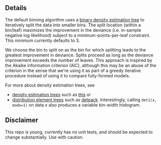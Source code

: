 
## Details

The default binning algorithm uses a [binary density estimation tree](shmistogram/det/__init__.py) to iteratively split the data into smaller bins. The split location (within a bin/leaf) maximizes the improvement in the deviance (i.e. in-sample negative log likelihood) subject to a minimum-points-per-leaf constraint. This minimum currently defaults to 3. 

We choose the bin to split on as the bin for which splitting leads to the greatest improvement in deviance. Splits proceed as long as the deviance improvement exceeds the number of leaves. This approach is inspired by the Akaike information criterion (AIC), although this may be an abuse of the criterion in the sense that we're using it as part of a greedy iterative procedure instead of using it to compare fully-formed models. 

For more about density estimation trees, see
- [density estimation trees](https://mlpack.org/papers/det.pdf) 
such as [this](https://gitlab.cern.ch/landerli/density-estimation-trees) or
- [distribution element trees](https://arxiv.org/pdf/1610.00345.pdf) such as 
[detpack](https://github.com/cran/detpack/blob/master/R/det1.R). Interestingly, calling `det1(x, mode=1)` on data x also produces a variable bin-width histogram.

## Disclaimer

This repo is young, currently has no unit tests, and should be expected to change substantially. Use with caution.
